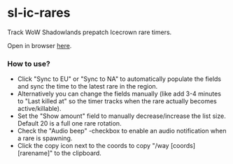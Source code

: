 # sl-ic-rares

Track WoW Shadowlands prepatch Icecrown rare timers.

Open in browser [here](https://bloodleh.github.io/sl-ic-rares/).

### How to use?

* Click "Sync to EU" or "Sync to NA" to automatically populate the fields and sync the time to the latest rare in the region.
* Alternatively you can change the fields manually (like add 3-4 minutes to "Last killed at" so the timer tracks when the rare actually becomes active/killable).
* Set the "Show amount" field to manually decrease/increase the list size. Default 20 is a full one rare rotation.
* Check the "Audio beep" -checkbox to enable an audio notification when a rare is spawning.
* Click the copy icon next to the coords to copy "/way [coords] [rarename]" to the clipboard.

